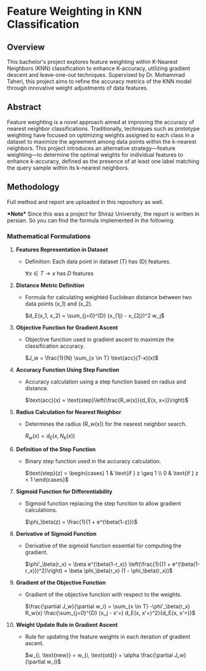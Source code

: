 # Feature Weighting in KNN Classification

## Overview

This bachelor's project explores feature weighting within K-Nearest Neighbors (KNN) classification to enhance K-accuracy, utilizing gradient descent and leave-one-out techniques. Supervised by Dr. Mohammad Taheri, this project aims to refine the accuracy metrics of the KNN model through innovative weight adjustments of data features.

## Abstract

Feature weighting is a novel approach aimed at improving the accuracy of nearest neighbor classifications. Traditionally, techniques such as prototype weighting have focused on optimizing weights assigned to each class in a dataset to maximize the agreement among data points within the k-nearest neighbors. This project introduces an alternative strategy—feature weighting—to determine the optimal weights for individual features to enhance k-accuracy, defined as the presence of at least one label matching the query sample within its k-nearest neighbors.

## Methodology
  Full method and report are uploaded in this repository as well.
  
  **\*Note\*** Since this was a project for Shiraz University, the report is written in persian. So you can find the formula implemented in the following.

### Mathematical Formulations

1. **Features Representation in Dataset**
   - Definition: Each data point in dataset \(T\) has \(D\) features.
     
     $`\forall x \in T \rightarrow x \text{ has } D \text{ features}`$
     
2. **Distance Metric Definition**
   - Formula for calculating weighted Euclidean distance between two data points \(x_1\) and \(x_2\).
     
     $`d_E(x_1, x_2) = \sum_{j=0}^{D} (x_{1j} - x_{2j})^2 w_j`$

3. **Objective Function for Gradient Ascent**
   - Objective function used in gradient ascent to maximize the classification accuracy.
     
     $`J_w = \frac{1}{N} \sum_{x \in T} \text{acc}(T-x)(x)`$


4. **Accuracy Function Using Step Function**
   - Accuracy calculation using a step function based on radius and distance.

     $`\text{acc}(x) = \text{step}\left(\frac{R_w(x)}{d_E(x, x=)}\right)`$

5. **Radius Calculation for Nearest Neighbor**
   - Determines the radius \(R_w(x)\) for the nearest neighbor search.

     $`R_w(x) = d_E(x, N_k(x))`$

6. **Definition of the Step Function**
   - Binary step function used in the accuracy calculation.

     $`\text{step}(z) = 
     \begin{cases} 
     1 & \text{if } z \geq 1 \\
     0 & \text{if } z < 1
     \end{cases}`$

7. **Sigmoid Function for Differentiability**
   - Sigmoid function replacing the step function to allow gradient calculations.

     $`\phi_\beta(z) = \frac{1}{1 + e^{\beta(1-z)}}`$

8. **Derivative of Sigmoid Function**
   - Derivative of the sigmoid function essential for computing the gradient.

     $`\phi'_\beta(r_x) = \beta e^{\beta(1-r_x)} \left(\frac{1}{(1 + e^{\beta(1-r_x)})^2}\right) = \beta \phi_\beta(r_x) (1 - \phi_\beta(r_x))`$

9. **Gradient of the Objective Function**
   - Gradient of the objective function with respect to the weights.

     $`\frac{\partial J_w}{\partial w_i} = \sum_{x \in T} -\phi'_\beta(r_x) R_w(x) \frac{\sum_{j=0}^{D} (x_j - x'=) d_E(x, x'=)^2}{d_E(x, x'=)}`$

10. **Weight Update Rule in Gradient Ascent**
    - Rule for updating the feature weights in each iteration of gradient ascent.

      $`w_{i, \text{new}} = w_{i, \text{old}} + \alpha \frac{\partial J_w}{\partial w_i}`$

